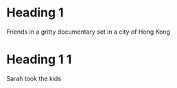 # Heading 1
Friends in a gritty documentary set in a city of Hong Kong

# Heading 1 1
Sarah took the kids
